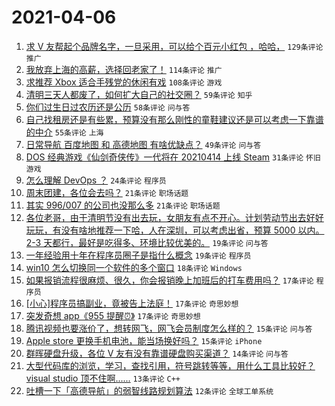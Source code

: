# 2021-04-06

1. [求 V 友帮起个品牌名字，一旦采用，可以给个百元小红包 ，哈哈，](https://www.v2ex.com/t/768266) `129条评论` `推广`
1. [我放弃上海的高薪，选择回老家了！](https://www.v2ex.com/t/768231) `114条评论` `推广`
1. [求推荐 Xbox 适合手残党的休闲有戏](https://www.v2ex.com/t/768342) `108条评论` `游戏`
1. [清明三天人都废了，如何扩大自己的社交圈？](https://www.v2ex.com/t/768282) `59条评论` `知乎`
1. [你们过生日过农历还是公历](https://www.v2ex.com/t/768307) `58条评论` `问与答`
1. [自己找租房还是有些累，预算没有那么刚性的童鞋建议还是可以考虑一下靠谱的中介](https://www.v2ex.com/t/768249) `55条评论` `上海`
1. [日常导航 百度地图 和 高德地图 有啥优缺点？](https://www.v2ex.com/t/768334) `49条评论` `问与答`
1. [DOS 经典游戏《仙剑奇侠传》一代将在 20210414 上线 Steam](https://www.v2ex.com/t/768363) `31条评论` `怀旧游戏`
1. [怎么理解 DevOps ？](https://www.v2ex.com/t/768272) `24条评论` `程序员`
1. [周末团建，各位会去吗？](https://www.v2ex.com/t/768312) `21条评论` `职场话题`
1. [其实 996/007 的公司也没那么多](https://www.v2ex.com/t/768270) `21条评论` `职场话题`
1. [各位老哥，由于清明节没有出去玩，女朋友有点不开心。计划劳动节出去好好玩玩，有没有啥地推荐一下哈，人在深圳，可以考虑出省，预算 5000 以内。2-3 天都行，最好是吃得多、环境比较优美的。](https://www.v2ex.com/t/768420) `19条评论` `问与答`
1. [一年经验用十年在程序员圈子是指什么概念](https://www.v2ex.com/t/768359) `19条评论` `程序员`
1. [win10 怎么切换同一个软件的多个窗口](https://www.v2ex.com/t/768244) `18条评论` `Windows`
1. [如果报销流程很麻烦、很久，你会报销晚上加班后的打车费用吗？](https://www.v2ex.com/t/768404) `17条评论` `程序员`
1. [[小心]程序员搞副业，竟被告上法庭！](https://www.v2ex.com/t/768396) `17条评论` `奇思妙想`
1. [突发奇想 app《955 提醒⏰》](https://www.v2ex.com/t/768227) `17条评论` `奇思妙想`
1. [腾讯视频也要涨价了，想转网飞，网飞会员制度怎么样的？](https://www.v2ex.com/t/768388) `15条评论` `问与答`
1. [Apple store 更换手机电池，能当场换好吗？](https://www.v2ex.com/t/768245) `15条评论` `iPhone`
1. [群晖硬盘升级，各位 V 友有没有靠谱硬盘购买渠道？](https://www.v2ex.com/t/768224) `14条评论` `问与答`
1. [大型代码库的浏览，学习，查找引用，符号跳转等等，用什么工具比较好？ visual studio 顶不住啊......](https://www.v2ex.com/t/768365) `13条评论` `C++`
1. [吐槽一下「高德导航」的弱智线路规划算法](https://www.v2ex.com/t/768416) `12条评论` `全球工单系统`
